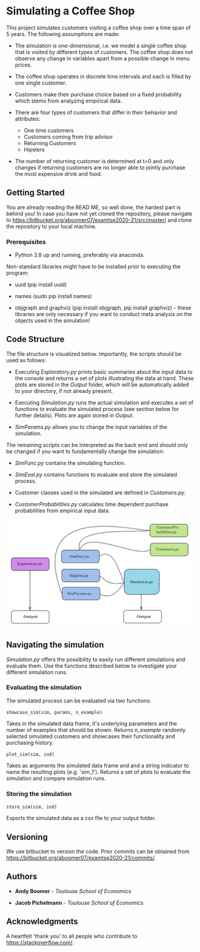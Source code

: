 # Simulating a Coffee Shop

This project simulates customers visiting a coffee shop over a time span of 5 years. The following assumptions are made:

* The simulation is one-dimensional, i.e. we model a single coffee shop that is visited by different types of customers. 
The coffee shop does not observe any change in variables apart from a possible change in menu prices. 

* The coffee shop operates in discrete time intervals and each is filled by one single customer. 

* Customers make their purchase choice based on a fixed probability which stems from analyzing empirical data. 

* There are four types of customers that differ in their behavior and attributes:
    * One time customers
    * Customers coming from trip advisor
    * Returning Customers
    * Hipsters

* The number of returning customer is determined at t=0 and only changes if returning customers are no longer able to
jointly purchase the most expensive drink and food. 

## Getting Started

You are already reading the READ ME, so well done, the hardest part is behind you! In case you have not yet cloned the repository, please navigate to
https://bitbucket.org/aboomer07/examtse2020-21/src/master/ and clone the repository to your local machine.

### Prerequisites

* Python 3.8 up and running, preferably via anaconda. 

Non-standard libraries might have to be installed prior to executing the program: 

* uuid (pip install uuid)

* names (sudo pip install names)

* objgraph and graphviz (pip install objgraph, pip install graphviz) - these libraries are only necessary if you want to
conduct meta analysis on the objects used in the simulation! 

## Code Structure
The file structure is visualized below. Importantly, the scripts should be used as follows: 

* Executing _Exploratory.py_ prints basic summaries about the input data to the console and returns a set of plots
illustrating the data at hand. These plots are stored in the _Output_ folder, which will be automatically added to your
directory, if not already present.

* Executing _Simulation.py_ runs the actual simulation and executes a set of functions to evaluate the simulated process
(see section below for further details). Plots are again stored in _Output_.

* _SimParams.py_ allows you to change the input variables of the simulation. 

The remaining scripts can be interpreted as the back end and should only be changed if you want to fundamentally change
the simulation:

* _SimFunc.py_ contains the simulating function.

* _SimEval.py_ contains functions to evaluate and store the simulated process.

* Customer classes used in the simulated are defined in _Customers.py_. 

* _CustomerProbabilities.py_ calculates time dependent purchase probabilities from empirical input data. 


![CodeStructure](CodeStructure.png)

## Navigating the simulation

_Simulation.py_ offers the possibility to easily run different simulations and evaluate them. Use the functions
described below to investigate your different simulation runs.

### Evaluating the simulation

The simulated process can be evaluated via two functions: 
``` 
showcase_sim(sim, params, n_example) 
```
Takes in the simulated data frame, it's underlying parameters and the number of examples that should be shown.
Returns _n_example_ randomly selected simulated customers and showcases their functionality and purchasing history.

``` 
plot_sim(sim, ind) 
```

Takes as arguments the simulated data frame and and a string indicator to name the resulting plots (e.g. 'sim_1').
Returns a set of plots to evaluate the simulation and compare simulation runs.

### Storing the simulation
```
store_sim(sim, ind)
```
Exports the simulated data as a csv file to your output folder.

## Versioning

We use bitbucket to version the code. Prior commits can be obtained from 
https://bitbucket.org/aboomer07/examtse2020-21/commits/.


## Authors

* **Andy Boomer** - _Toulouse School of Economics_

* **Jacob Pichelmann** - _Toulouse School of Economics_

## Acknowledgments

A heartfelt 'thank you' to all people who contribute to https://stackoverflow.com/.
